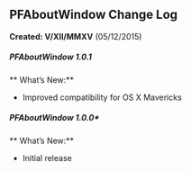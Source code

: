 ## PFAboutWindow Change Log 
**Created: V/XII/MMXV**
(05/12/2015)

##### PFAboutWindow 1.0.1
** What’s New:**
* Improved compatibility for OS X Mavericks

##### PFAboutWindow 1.0.0*
** What’s New:**
* Initial release 
